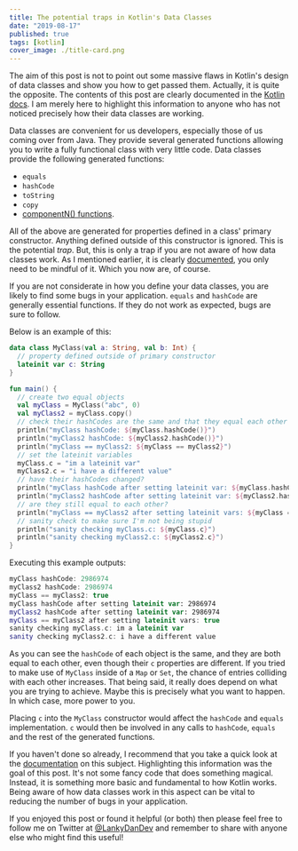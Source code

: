 ```yaml
---
title: The potential traps in Kotlin's Data Classes
date: "2019-08-17"
published: true
tags: [kotlin]
cover_image: ./title-card.png
---
```


The aim of this post is not to point out some massive flaws in Kotlin's design of data classes and show you how to get passed them. Actually, it is quite the opposite. The contents of this post are clearly documented in the [Kotlin docs](https://kotlinlang.org/docs/reference/data-classes.html#properties-declared-in-the-class-body). I am merely here to highlight this information to anyone who has not noticed precisely how their data classes are working.

Data classes are convenient for us developers, especially those of us coming over from Java. They provide several generated functions allowing you to write a fully functional class with very little code. Data classes provide the following generated functions:

- `equals`
- `hashCode`
- `toString`
- `copy`
- [componentN() functions](https://kotlinlang.org/docs/reference/multi-declarations.html).

All of the above are generated for properties defined in a class' primary constructor. Anything defined outside of this constructor is ignored. This is the potential _trap_. But, this is only a trap if you are not aware of how data classes work. As I mentioned earlier, it is clearly [documented](https://kotlinlang.org/docs/reference/data-classes.html#properties-declared-in-the-class-body), you only need to be mindful of it. Which you now are, of course.

If you are not considerate in how you define your data classes, you are likely to find some bugs in your application. `equals` and `hashCode` are generally essential functions. If they do not work as expected, bugs are sure to follow.

Below is an example of this:

```kotlin
data class MyClass(val a: String, val b: Int) {
  // property defined outside of primary constructor
  lateinit var c: String
}

fun main() {
  // create two equal objects
  val myClass = MyClass("abc", 0)
  val myClass2 = myClass.copy()
  // check their hashCodes are the same and that they equal each other
  println("myClass hashCode: ${myClass.hashCode()}")
  println("myClass2 hashCode: ${myClass2.hashCode()}")
  println("myClass == myClass2: ${myClass == myClass2}")
  // set the lateinit variables
  myClass.c = "im a lateinit var"
  myClass2.c = "i have a different value"
  // have their hashCodes changed?
  println("myClass hashCode after setting lateinit var: ${myClass.hashCode()}")
  println("myClass2 hashCode after setting lateinit var: ${myClass2.hashCode()}")
  // are they still equal to each other?
  println("myClass == myClass2 after setting lateinit vars: ${myClass == myClass2}")
  // sanity check to make sure I'm not being stupid
  println("sanity checking myClass.c: ${myClass.c}")
  println("sanity checking myClass2.c: ${myClass2.c}")
}
```

Executing this example outputs:

```kotlin
myClass hashCode: 2986974
myClass2 hashCode: 2986974
myClass == myClass2: true
myClass hashCode after setting lateinit var: 2986974
myClass2 hashCode after setting lateinit var: 2986974
myClass == myClass2 after setting lateinit vars: true
sanity checking myClass.c: im a lateinit var
sanity checking myClass2.c: i have a different value
```

As you can see the `hashCode` of each object is the same, and they are both equal to each other, even though their `c` properties are different. If you tried to make use of `MyClass` inside of a `Map` or `Set`, the chance of entries colliding with each other increases. That being said, it really does depend on what you are trying to achieve. Maybe this is precisely what you want to happen. In which case, more power to you.

Placing `c` into the `MyClass` constructor would affect the `hashCode` and `equals` implementation. `c` would then be involved in any calls to `hashCode`, `equals` and the rest of the generated functions.

If you haven't done so already, I recommend that you take a quick look at the [documentation](https://kotlinlang.org/docs/reference/data-classes.html#properties-declared-in-the-class-body) on this subject. Highlighting this information was the goal of this post. It's not some fancy code that does something magical. Instead, it is something more basic and fundamental to how Kotlin works. Being aware of how data classes work in this aspect can be vital to reducing the number of bugs in your application.

If you enjoyed this post or found it helpful (or both) then please feel free to follow me on Twitter at [@LankyDanDev](https://twitter.com/LankyDanDev) and remember to share with anyone else who might find this useful!
